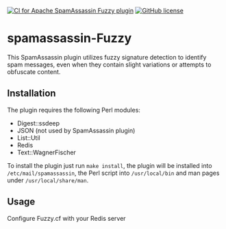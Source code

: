 [![CI for Apache SpamAssassin Fuzzy plugin](https://github.com/bigio/spamassassin-Fuzzy/actions/workflows/main.yml/badge.svg)](https://github.com/bigio/spamassassin-Fuzzy/actions/workflows/main.yml) [![GitHub license](https://img.shields.io/github/license/bigio/spamassassin-Fuzzy)](https://github.com/bigio/spamassassin-Fuzzy/blob/master/LICENSE)

# spamassassin-Fuzzy

This SpamAssassin plugin utilizes fuzzy signature detection to identify spam messages, even when they contain slight variations or attempts to obfuscate content.

## Installation

The plugin requires the following Perl modules:
- Digest::ssdeep
- JSON (not used by SpamAssassin plugin)
- List::Util
- Redis
- Text::WagnerFischer

To install the plugin just run `make install`, the plugin will be installed into `/etc/mail/spamassassin`,
the Perl script into `/usr/local/bin` and man pages under `/usr/local/share/man`.

## Usage

Configure Fuzzy.cf with your Redis server

